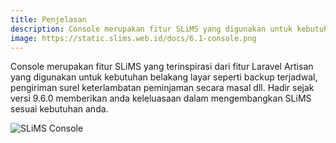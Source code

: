 ```yaml
---
title: Penjelasan
description: Console merupakan fitur SLiMS yang digunakan untuk kebutuhan belakang layar seperti backup terjadwal, pengiriman surel keterlambatan peminjaman secara masal dll.
image: https://static.slims.web.id/docs/6.1-console.png
---
```

Console merupakan fitur SLiMS yang terinspirasi dari fitur Laravel Artisan yang digunakan untuk kebutuhan belakang layar seperti backup terjadwal, pengiriman surel keterlambatan peminjaman secara masal dll. Hadir sejak versi 9.6.0 memberikan anda keleluasaan dalam mengembangkan SLiMS sesuai kebutuhan anda.

![SLiMS Console](/img/console-meta-image.png)